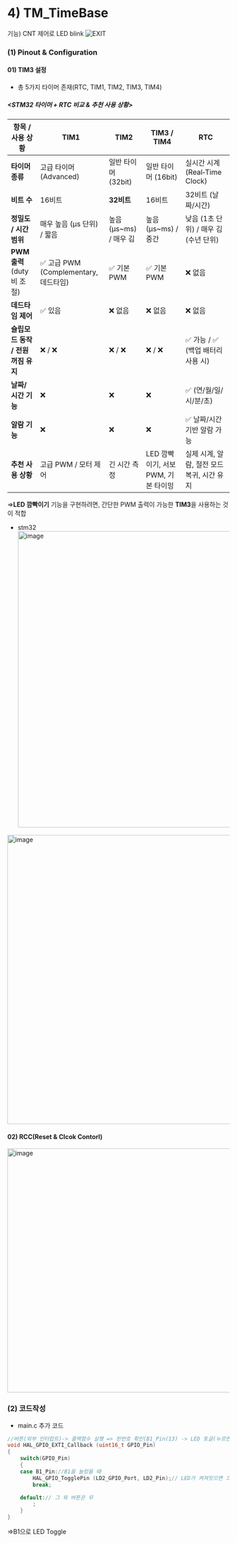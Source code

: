 # 4) TM_TimeBase
기능) CNT 제어로 LED blink
![EXIT](https://github.com/user-attachments/assets/9d39c5b6-b0d3-4046-b6e5-d343873ea304)

### (1) Pinout & Configuration

#### 01) TIM3 설정
- 총 5가지 타이머 존재(RTC, TIM1, TIM2, TIM3, TIM4)<br>
##### <STM32 타이머 + RTC 비교 & 추천 사용 상황>

| 항목 / 사용 상황 | TIM1 | TIM2 | TIM3 / TIM4 | RTC |
|--------------------|------|------|---------------|-----|
| **타이머 종류** | 고급 타이머 (Advanced) | 일반 타이머 (32bit) | 일반 타이머 (16bit) | 실시간 시계 (Real‑Time Clock) |
| **비트 수** | 16비트 | **32비트** | 16비트 | 32비트 (날짜/시간) |
| **정밀도 / 시간 범위** | 매우 높음 (μs 단위) / 짧음 | 높음 (μs~ms) / 매우 김 | 높음 (μs~ms) / 중간 | 낮음 (1초 단위) / 매우 김 (수년 단위) |
| **PWM 출력**<br>(duty 비 조절) | ✅ 고급 PWM (Complementary, 데드타임) | ✅ 기본 PWM | ✅ 기본 PWM | ❌ 없음 |
| **데드타임 제어** | ✅ 있음 | ❌ 없음 | ❌ 없음 | ❌ 없음 |
| **슬립모드 동작 / 전원 꺼짐 유지** | ❌ / ❌ | ❌ / ❌ | ❌ / ❌ | ✅ 가능 / ✅ (백업 배터리 사용 시) |
| **날짜/시간 기능** | ❌ | ❌ | ❌ | ✅ (연/월/일/시/분/초) |
| **알람 기능** | ❌ | ❌ | ❌ | ✅ 날짜/시간 기반 알람 가능 |
| **추천 사용 상황** | 고급 PWM / 모터 제어 | 긴 시간 측정 | LED 깜빡이기, 서보 PWM, 기본 타이밍 | 실제 시계, 알람, 절전 모드 복귀, 시간 유지 |

=>**LED 깜빡이기** 기능을 구현하려면, 간단한 PWM 출력이 가능한 **TIM3**을 사용하는 것이 적합






- stm32<br>
<img width="926" height="670" alt="image" src="https://github.com/user-attachments/assets/2d2ea926-5483-45f9-b841-2c92d7576373" /><br>
<img width="1538" height="654" alt="image" src="https://github.com/user-attachments/assets/807db4b7-a69a-4b80-a04d-a8c236d1fa47" />

#### 02) RCC(Reset & Clcok Contorl)
<img width="1105" height="552" alt="image" src="https://github.com/user-attachments/assets/fea9eacc-5b89-47b8-8bb4-f71d4eb84576" /><br>


### (2) 코드작성
- main.c 추가 코드

```c
//버튼(외부 인터럽트)-> 콜백함수 실행 => 핀번호 확인(B1_Pin(13) -> LED 토글(누르면 켜지다가 다음번누를때 꺼짐)
void HAL_GPIO_EXTI_Callback (uint16_t GPIO_Pin)
{
	switch(GPIO_Pin)
	{
	case B1_Pin://B1을 눌렀을 때
		HAL_GPIO_TogglePin (LD2_GPIO_Port, LD2_Pin);// LED가 켜져잇으면 끄고, 켜져 있으면 켠다: Toggle
		break;

	default:// 그 외 버튼은 무
		;
	}
}
```
=>B1으로 LED Toggle
